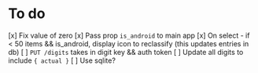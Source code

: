 # To do

 [x] Fix value of zero
 [x] Pass prop `is_android` to main app
 [x] On select - if < 50 items && is_android, display icon to reclassify (this updates entries in db)
 [ ] `PUT /digits` takes in digit key && auth token
 [ ] Update all digits to include `{ actual }`
 [ ] Use sqlite?
